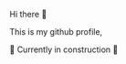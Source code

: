<!--
**TAROTLucas/TAROTLucas** is a ✨ _special_ ✨ repository because its `README.md` (this file) appears on your GitHub profile.
lala test ssh
Here are some ideas to get you started:

- 🔭 I’m currently working on ...
- 🌱 I’m currently learning ...
- 👯 I’m looking to collaborate on ...
- 🤔 I’m looking for help with ...
- 💬 Ask me about ...
- 📫 How to reach me: ...
- 😄 Pronouns: ...
- ⚡ Fun fact: ...
-->
Hi there :wave:<br/>

This is my github profile,  <br/>

👷 Currently in construction 👷 <br/>
